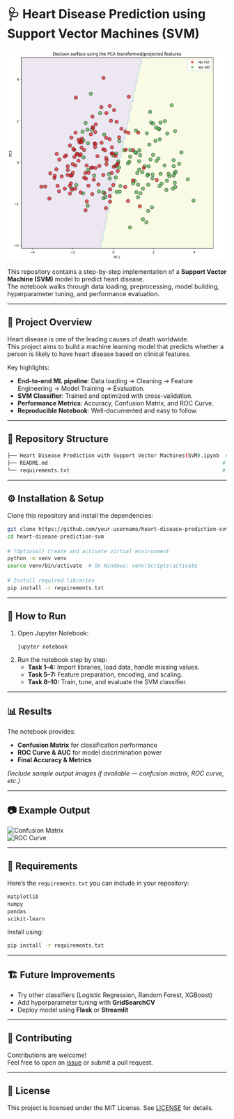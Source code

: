 # 🩺 Heart Disease Prediction using Support Vector Machines (SVM)
![SVM Decision Boundary](svm.png)

This repository contains a step-by-step implementation of a **Support Vector Machine (SVM)** model to predict heart disease.  
The notebook walks through data loading, preprocessing, model building, hyperparameter tuning, and performance evaluation.

---

## 📌 Project Overview

Heart disease is one of the leading causes of death worldwide.  
This project aims to build a machine learning model that predicts whether a person is likely to have heart disease based on clinical features.

Key highlights:
- **End-to-end ML pipeline**: Data loading → Cleaning → Feature Engineering → Model Training → Evaluation.
- **SVM Classifier**: Trained and optimized with cross-validation.
- **Performance Metrics**: Accuracy, Confusion Matrix, and ROC Curve.
- **Reproducible Notebook**: Well-documented and easy to follow.

---

## 📂 Repository Structure

```bash
├── Heart Disease Prediction with Support Vector Machines(SVM).ipynb  # Main Jupyter Notebook
├── README.md                                                        # Project documentation
└── requirements.txt                                                 # Python dependencies
```

---

## ⚙️ Installation & Setup

Clone this repository and install the dependencies:

```bash
git clone https://github.com/your-username/heart-disease-prediction-svm.git
cd heart-disease-prediction-svm

# (Optional) Create and activate virtual environment
python -m venv venv
source venv/bin/activate  # On Windows: venv\Scripts\activate

# Install required libraries
pip install -r requirements.txt
```

---

## 🧠 How to Run

1. Open Jupyter Notebook:
   ```bash
   jupyter notebook
   ```
2. Run the notebook step by step:
   - **Task 1–4:** Import libraries, load data, handle missing values.
   - **Task 5–7:** Feature preparation, encoding, and scaling.
   - **Task 8–10:** Train, tune, and evaluate the SVM classifier.

---

## 📊 Results

The notebook provides:
- **Confusion Matrix** for classification performance
- **ROC Curve & AUC** for model discrimination power
- **Final Accuracy & Metrics**

*(Include sample output images if available — confusion matrix, ROC curve, etc.)*

---

## 📷 Example Output

![Confusion Matrix](docs/confusion_matrix.png)  
![ROC Curve](docs/roc_curve.png)

---

## 📌 Requirements

Here’s the `requirements.txt` you can include in your repository:

```txt
matplotlib
numpy
pandas
scikit-learn
```

Install using:

```bash
pip install -r requirements.txt
```

---

## 🏗️ Future Improvements

- Try other classifiers (Logistic Regression, Random Forest, XGBoost)
- Add hyperparameter tuning with **GridSearchCV**
- Deploy model using **Flask** or **Streamlit**

---

## 🤝 Contributing

Contributions are welcome!  
Feel free to open an [issue](https://github.com/your-username/heart-disease-prediction-svm/issues) or submit a pull request.

---

## 📜 License

This project is licensed under the MIT License. See [LICENSE](LICENSE) for details.

